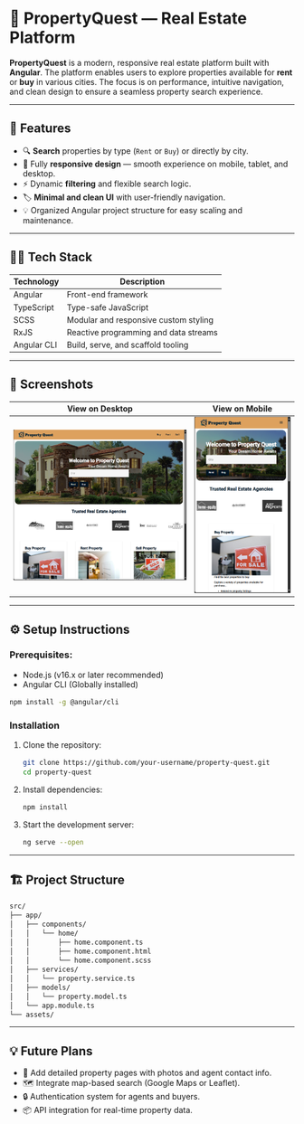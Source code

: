 # 🏡 PropertyQuest — Real Estate Platform

**PropertyQuest** is a modern, responsive real estate platform built with **Angular**. The platform enables users to explore properties available for **rent** or **buy** in various cities. The focus is on performance, intuitive navigation, and clean design to ensure a seamless property search experience.

---

## 🚀 Features

- 🔍 **Search** properties by type (`Rent` or `Buy`) or directly by city.
- 📱 Fully **responsive design** — smooth experience on mobile, tablet, and desktop.
- ⚡ Dynamic **filtering** and flexible search logic.
- 🏷️ **Minimal and clean UI** with user-friendly navigation.
- 💡 Organized Angular project structure for easy scaling and maintenance.

---

## 🧑‍💻 Tech Stack

| Technology         | Description                               |
|---------------------|-------------------------------------------|
| Angular             | Front-end framework                       |
| TypeScript          | Type-safe JavaScript                      |
| SCSS                | Modular and responsive custom styling     |
| RxJS                | Reactive programming and data streams     |
| Angular CLI         | Build, serve, and scaffold tooling        |

---

## 📸 Screenshots

| View on Desktop                     | View on Mobile                    |
|-------------------------------------|-----------------------------------|
| ![Desktop View](./screenshots/desktop.png) | ![Mobile View](./screenshots/mobile.png) |



---

## ⚙️ Setup Instructions

### Prerequisites:

- Node.js (v16.x or later recommended)
- Angular CLI (Globally installed)

```bash
npm install -g @angular/cli
```

### Installation
1. Clone the repository:
     ```bash
     git clone https://github.com/your-username/property-quest.git
     cd property-quest
     ```
2. Install dependencies:
     ```bash
     npm install
     ```
3. Start the development server:
     ```bash
     ng serve --open
     ```



---

## 🏗️ Project Structure

```arduino
src/
├── app/
│   ├── components/
│   │   └── home/
│   │       ├── home.component.ts
│   │       ├── home.component.html
│   │       └── home.component.scss
│   ├── services/
│   │   └── property.service.ts
│   ├── models/
│   │   └── property.model.ts
│   └── app.module.ts
└── assets/
```



---

## 💡 Future Plans

- 💬 Add detailed property pages with photos and agent contact info.
- 🗺️ Integrate map-based search (Google Maps or Leaflet).
- 🔒 Authentication system for agents and buyers.
- 📦 API integration for real-time property data.
